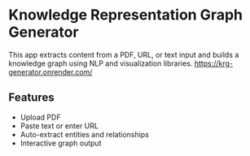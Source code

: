 # Knowledge Representation Graph Generator

This app extracts content from a PDF, URL, or text input and builds a knowledge graph using NLP and visualization libraries.
https://krg-generator.onrender.com/

## Features
- Upload PDF
- Paste text or enter URL
- Auto-extract entities and relationships
- Interactive graph output

